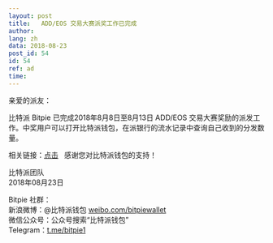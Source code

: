 ```yaml
---
layout: post
title:   ADD/EOS 交易大赛派奖工作已完成
author: 
lang: zh
data: 2018-08-23
post_id: 54
id: 54
ref: ad
time: 
---
```


亲爱的派友：

比特派 Bitpie 已完成2018年8月8日至8月13日 ADD/EOS 交易大赛奖励的派发工作。中奖用户可以打开比特派钱包，在派银行的流水记录中查询自己收到的分发数量。

相关链接：<a href="https://bitpie.com/2018-08-20/addeos-trading-competition-finished-successfully" target="_blank">点击</a>
 
感谢您对比特派钱包的支持！

比特派团队<br/>
2018年08月23日

Bitpie 社群：<br/>
新浪微博：@比特派钱包 <a href="https://weibo.com/bitpiewallet" target="_blank">weibo.com/bitpiewallet</a><br/>
微信公众号：公众号搜索“比特派钱包”<br/>
Telegram：<a href="https://t.me/bitpie1" target="_blank">t.me/bitpie1</a>



